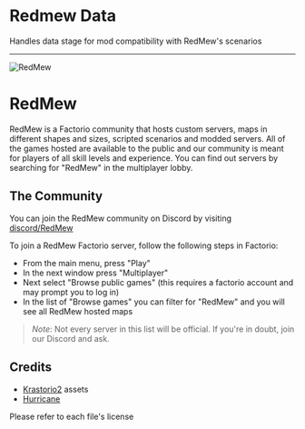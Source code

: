 # Redmew Data

Handles data stage for mod compatibility with RedMew's scenarios

---

![RedMew](https://raw.githubusercontent.com/Refactorio/RedMew/develop/redmew_git_banner.png)

# RedMew

RedMew is a Factorio community that hosts custom servers, maps in different shapes and sizes, scripted scenarios and
modded servers. All of the games hosted are available to the public and our community is meant for players of all skill
levels and experience. You can find out servers by searching for "RedMew" in the multiplayer lobby.

## The Community
You can join the RedMew community on Discord by visiting [discord/RedMew](https://discord.gg/6Hz4X2X)

To join a RedMew Factorio server, follow the following steps in Factorio:
 - From the main menu, press "Play"
 - In the next window press "Multiplayer"
 - Next select "Browse public games" (this requires a factorio account and may prompt you to log in)
 - In the list of "Browse games" you can filter for "RedMew" and you will see all RedMew hosted maps

> _Note_: Not every server in this list will be official. If you're in doubt, join our Discord and ask.

## Credits

- [Krastorio2](https://mods.factorio.com/mod/Krastorio2) assets
- [Hurricane](https://mods.factorio.com/user/Hurricane046)

Please refer to each file's license